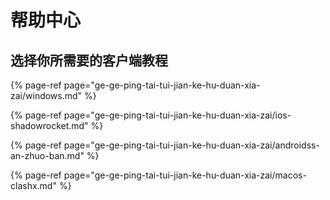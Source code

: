 # 帮助中心

## 选择你所需要的客户端教程

{% page-ref page="ge-ge-ping-tai-tui-jian-ke-hu-duan-xia-zai/windows.md" %}

{% page-ref page="ge-ge-ping-tai-tui-jian-ke-hu-duan-xia-zai/ios-shadowrocket.md" %}

{% page-ref page="ge-ge-ping-tai-tui-jian-ke-hu-duan-xia-zai/androidss-an-zhuo-ban.md" %}

{% page-ref page="ge-ge-ping-tai-tui-jian-ke-hu-duan-xia-zai/macos-clashx.md" %}

